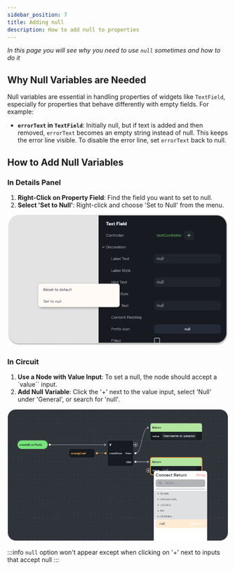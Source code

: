 ```yaml
---
sidebar_position: 7
title: Adding null
description: How to add null to properties 
---
```


*In this page you will see why you need to use `null` sometimes and how to do it*

## Why Null Variables are Needed

Null variables are essential in handling properties of widgets like `TextField`, especially for properties that behave differently with empty fields. For example:

- **`errorText` in `TextField`**: Initially null, but if text is added and then removed, `errorText` becomes an empty string instead of null. This keeps the error line visible. To disable the error line, set `errorText` back to null.

## How to Add Null Variables

### In Details Panel
1. **Right-Click on Property Field**: Find the field you want to set to null.
2. **Select 'Set to Null'**: Right-click and choose 'Set to Null' from the menu.

 ![](./img/nulldetailspanel.png)


### In Circuit
1. **Use a Node with Value Input**: To set a null, the node should accept a `value`` input.
2. **Add Null Variable**: Click the '+' next to the value input, select 'Null' under 'General', or search for 'null'.

 ![](./img/nullcircuit.png)


:::info
`null` option won't appear except when clicking on '+' next to inputs that accept null
:::






